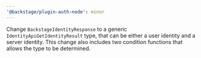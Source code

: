 ```yaml
---
'@backstage/plugin-auth-node': minor
---
```


Change `BackstageIdentityResponse` to a generic `IdentityApiGetIdentityResult` type, that can be either a user identity and a server identity. This change also includes two condition functions that allows the type to be determined.
